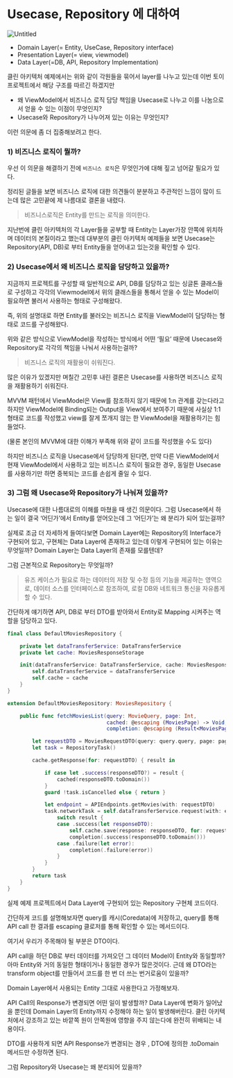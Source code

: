 # Usecase, Repository 에 대하여

![Untitled](https://user-images.githubusercontent.com/88618825/211225312-d1d230dd-bbf3-43aa-8e71-8737a6c3b346.png)

- Domain Layer(= Entity, UseCase, Repository interface)
- Presentation Layer(= view, viewmodel)
- Data Layer(=DB, API, Repository Implementation)

클린 아키텍처 예제에서는 위와 같이 각원들을 묶어서 layer를 나누고 있는데 이번 토이 프로젝트에서 해당 구조를 따르긴 하겠지만 

- 왜 ViewModel에서 비즈니스 로직 담당 책임을 Usecase로 나누고 이를 나눔으로서 얻을 수 있는 이점이 무엇인지?
- Usecase와 Repository가 나누어져 있는 이유는 무엇인지?

이런 의문에 좀 더 집중해보려고 한다.

### 1) 비즈니스 로직이 뭘까?

우선 이 의문을 해결하기 전에 `비즈니스 로직`은 무엇인가에 대해 짚고 넘어갈 필요가 있다.

정리된 글들을 보면 비즈니스 로직에 대한 의견들이 분분하고 주관적인 느낌이 많이 드는데 많은 고민끝에 제 나름대로 결론을 내렸다.

> 비즈니스로직은 Entity를 만드는 로직을 의미한다.
> 

지난번에 클린 아키텍처의 각 Layer들을 공부할 때 Entity는 Layer가장 안쪽에 위치하며 데이터의 본질이라고 했는데 대부분의 클린 아키텍처 예제들을 보면 Usecase는 Repository(API, DB)로 부터 Entity들을 얻어내고 있는것을 확인할 수 있다.

### 2) Usecase에서 왜 비즈니스 로직을 담당하고 있을까?

지금까지 프로젝트를 구성할 때 일반적으로 API, DB를 담당하고 있는 싱글톤 클래스들로 구성하고 각각의 Viewmodel에서 위의 클래스들을 통해서 얻을 수 있는 Model이 필요하면 불러서 사용하는 형태로 구성해왔다.

즉, 위의 설명대로 하면 Entity를 불러오는 비즈니스 로직을 ViewModel이 담당하는 형태로 코드를 구성해왔다.

위와 같은 방식으로 ViewModel을 작성하는 방식에서 어떤 ‘필요’ 때문에 Usecase와 Repository로 각각의 책임을 나눠서 사용하는걸까?

> 비즈니스 로직의 재활용이 쉬워진다.
> 

많은 이유가 있겠지만 며칠간 고민후 내린 결론은 Usecase를 사용하면 비즈니스 로직을 재활용하기 쉬워진다.

MVVM 패턴에서 ViewModel은 View를 참조하지 않기 때문에 1:n 관계를 갖는다라고 하지만 ViewModel에 Binding되는 Output을 View에서 보여주기 때문에 사실상 1:1 형태로 코드를 작성했고 view를 잘게 쪼개지 않는 한 ViewModel을 재활용하기는 힘들었다.

(물론 본인의 MVVM에 대한 이해가 부족해 위와 같이 코드를 작성했을 수도 있다)

하지만 비즈니스 로직을 Usecase에서 담당하게 된다면, 만약 다른 ViewModel에서 현재 ViewModel에서 사용하고 있는 비즈니스 로직이 필요한 경우, 동일한 Usecase를 사용하기만 하면 중복되는 코드를 손쉽게 줄일 수 있다.

### 3) 그럼 왜 Usecase와 Repository가 나눠져 있을까?

Usecase에 대한 나름대로의 이해를 마쳤을 때 생긴 의문이다. 그럼 Usecase에서 하는 일이 결국 ‘어딘가’에서 Entity를 얻어오는데 그 ‘어딘가’는 왜 분리가 되어 있는걸까?

실제로 조금 더 자세하게 들여다보면 Domain Layer에는 Repository의 Interface가 구현되어 있고, 구현체는 Data Layer에 존재하고 있는데 이렇게 구현되어 있는 이유는 무엇일까? Domain Layer는 Data Layer의 존재를 모를텐데?

그럼 근본적으로 Repository는 무엇일까? 

> 유즈 케이스가 필요로 하는 데이터의 저장 및 수정 등의 기능을 제공하는 영역으로, 데이터 소스를 인터페이스로 참조하여, 로컬 DB와 네트워크 통신을 자유롭게 할 수 있다.
> 

간단하게 얘기하면 API, DB로 부터 DTO를 받아와서 Entity로 Mapping 시켜주는 역할을 담당하고 있다.

```swift
final class DefaultMoviesRepository {

    private let dataTransferService: DataTransferService
    private let cache: MoviesResponseStorage

    init(dataTransferService: DataTransferService, cache: MoviesResponseStorage) {
        self.dataTransferService = dataTransferService
        self.cache = cache
    }
}

extension DefaultMoviesRepository: MoviesRepository {

    public func fetchMoviesList(query: MovieQuery, page: Int,
                                cached: @escaping (MoviesPage) -> Void,
                                completion: @escaping (Result<MoviesPage, Error>) -> Void) -> Cancellable? {

        let requestDTO = MoviesRequestDTO(query: query.query, page: page)
        let task = RepositoryTask()

        cache.getResponse(for: requestDTO) { result in

            if case let .success(responseDTO?) = result {
                cached(responseDTO.toDomain())
            }
            guard !task.isCancelled else { return }

            let endpoint = APIEndpoints.getMovies(with: requestDTO)
            task.networkTask = self.dataTransferService.request(with: endpoint) { result in
                switch result {
                case .success(let responseDTO):
                    self.cache.save(response: responseDTO, for: requestDTO)
                    completion(.success(responseDTO.toDomain()))
                case .failure(let error):
                    completion(.failure(error))
                }
            }
        }
        return task
    }
}
```

실제 예제 프로젝트에서 Data Layer에 구현되어 있는 Repository 구현체 코드이다.

 간단하게 코드를 설명해보자면 query를 캐시(Coredata)에 저장하고, query를 통해 API call 한 결과를 escaping 클로저를 통해 확인할 수 있는 메서드이다.

여기서 우리가 주목해야 될 부분은 DTO이다.

 API call을 하던 DB로 부터 데이터를 가져오던  그 데이터 Model이 Entity와 동일할까? 아마 Entity와 거의 동일한 형태이거나 동일한 경우가 많은것이다. 근데 왜 DTO라는 transform object를 만들어서 코드를 한 번 더 쓰는 번거로움이 있을까?

Domain Layer에서 사용되는 Entity 그대로 사용한다고 가정해보자.

API Call의 Response가 변경되면 어떤 일이 발생할까? Data Layer에 변화가 일어났을 뿐인데 Domain Layer의 Entity까지 수정해야 하는 일이 발생해버린다. 클린 아키텍처에서 강조하고 있는 바깥쪽 원이 안쪽원에 영향을 주지 않는다에 완전히 위배되는 내용이다.

DTO를 사용하게 되면 API Response가 변경되는 경우 , DTO에 정의한 .toDomain 메서드만 수정하면 된다.

그럼 Repository와 Usecase는 왜 분리되어 있을까?
